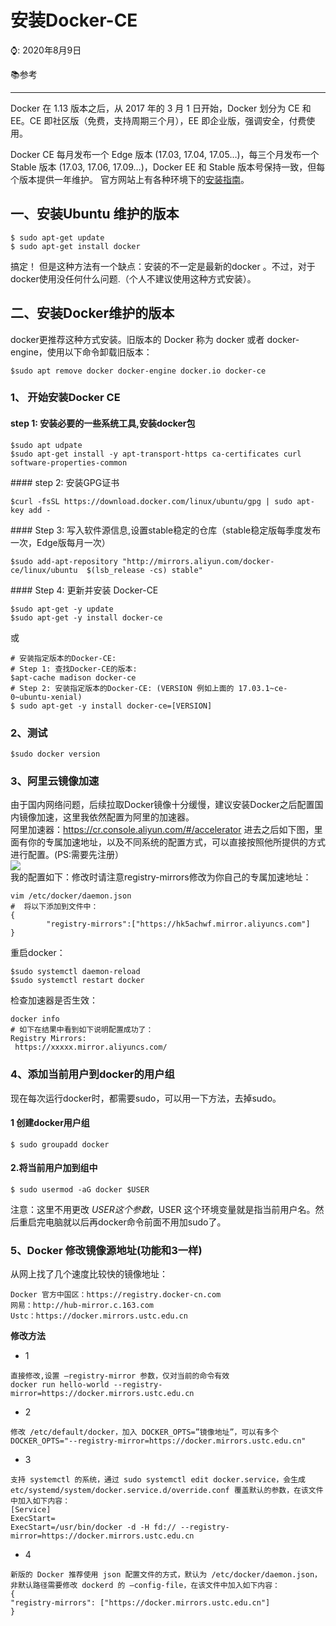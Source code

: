 # 安装Docker-CE

⌚️: 2020年8月9日

📚参考

---

Docker 在 1.13 版本之后，从 2017 年的 3 月 1 日开始，Docker 划分为 CE 和 EE。CE 即社区版（免费，支持周期三个月），EE 即企业版，强调安全，付费使用。   


Docker CE 每月发布一个 Edge 版本 (17.03, 17.04, 17.05…)，每三个月发布一个 Stable 版本 (17.03, 17.06, 17.09…)，Docker EE 和 Stable 版本号保持一致，但每个版本提供一年维护。
官方网站上有各种环境下的[安装指南](https://docs.docker.com/install/)。    

## 一、安装Ubuntu 维护的版本  
```  
$ sudo apt-get update 
$ sudo apt-get install docker 
```
搞定！ 但是这种方法有一个缺点：安装的不一定是最新的docker 。不过，对于docker使用没任何什么问题.（个人不建议使用这种方式安装）。

## 二、安装Docker维护的版本 
docker更推荐这种方式安装。旧版本的 Docker 称为 docker 或者 docker-engine，使用以下命令卸载旧版本：
```
$sudo apt remove docker docker-engine docker.io docker-ce
```
### 1、 开始安装Docker CE 
#### step 1: 安装必要的一些系统工具,安装docker包
```
$sudo apt udpate
$sudo apt-get install -y apt-transport-https ca-certificates curl software-properties-common
```

#### step 2: 安装GPG证书
```
$curl -fsSL https://download.docker.com/linux/ubuntu/gpg | sudo apt-key add -
```
#### Step 3: 写入软件源信息,设置stable稳定的仓库（stable稳定版每季度发布一次，Edge版每月一次）
```
$sudo add-apt-repository "http://mirrors.aliyun.com/docker-ce/linux/ubuntu  $(lsb_release -cs) stable"
```
#### Step 4: 更新并安装 Docker-CE
```
$sudo apt-get -y update
$sudo apt-get -y install docker-ce
```
或
```
# 安装指定版本的Docker-CE:
# Step 1: 查找Docker-CE的版本:
$apt-cache madison docker-ce
# Step 2: 安装指定版本的Docker-CE: (VERSION 例如上面的 17.03.1~ce-0~ubuntu-xenial)
$ sudo apt-get -y install docker-ce=[VERSION]
```

### 2、测试
```
$sudo docker version
```

### 3、阿里云镜像加速
由于国内网络问题，后续拉取Docker镜像十分缓慢，建议安装Docker之后配置国内镜像加速，这里我依然配置为阿里的加速器。    
阿里加速器：https://cr.console.aliyun.com/#/accelerator
进去之后如下图，里面有你的专属加速地址，以及不同系统的配置方式，可以直接按照他所提供的方式进行配置。(PS:需要先注册）   
![](../imgs/91.png)   
我的配置如下：修改时请注意registry-mirrors修改为你自己的专属加速地址：    
```
vim /etc/docker/daemon.json
#  将以下添加到文件中：
{
        "registry-mirrors":["https://hk5achwf.mirror.aliyuncs.com"]
}
```
重启docker：
```
$sudo systemctl daemon-reload
$sudo systemctl restart docker
```
检查加速器是否生效：
```
docker info
# 如下在结果中看到如下说明配置成功了：
Registry Mirrors:
 https://xxxxx.mirror.aliyuncs.com/
```


### 4、添加当前用户到docker的用户组
现在每次运行docker时，都需要sudo，可以用一下方法，去掉sudo。
#### 1 创建docker用户组 
```
$ sudo groupadd docker 
```
#### 2.将当前用户加到组中 
```
$ sudo usermod -aG docker $USER 
```
注意：这里不用更改 $USER 这个参数，$USER 这个环境变量就是指当前用户名。然后重启完电脑就以后再docker命令前面不用加sudo了。

### 5、Docker 修改镜像源地址(功能和3一样)
从网上找了几个速度比较快的镜像地址：
```
Docker 官方中国区：https://registry.docker-cn.com
网易：http://hub-mirror.c.163.com
Ustc：https://docker.mirrors.ustc.edu.cn
```
**修改方法**   
* 1  
```
直接修改,设置 –registry-mirror 参数，仅对当前的命令有效 
docker run hello-world --registry-mirror=https://docker.mirrors.ustc.edu.cn
```

* 2  
```
修改 /etc/default/docker，加入 DOCKER_OPTS=”镜像地址”，可以有多个 
DOCKER_OPTS="--registry-mirror=https://docker.mirrors.ustc.edu.cn"
```
* 3
```
支持 systemctl 的系统，通过 sudo systemctl edit docker.service，会生成 etc/systemd/system/docker.service.d/override.conf 覆盖默认的参数，在该文件中加入如下内容： 
[Service] 
ExecStart= 
ExecStart=/usr/bin/docker -d -H fd:// --registry-mirror=https://docker.mirrors.ustc.edu.cn
```
* 4   
```
新版的 Docker 推荐使用 json 配置文件的方式，默认为 /etc/docker/daemon.json，非默认路径需要修改 dockerd 的 –config-file，在该文件中加入如下内容： 
{ 
"registry-mirrors": ["https://docker.mirrors.ustc.edu.cn"] 
}
```
